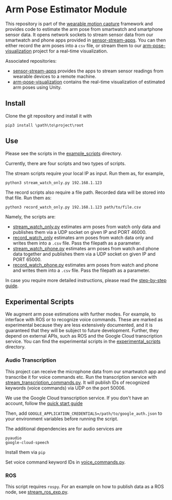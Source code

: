 # Arm Pose Estimator Module

This repository is part of the [wearable motion capture](https://github.com/wearable-motion-capture) framework and 
provides code to estimate the arm pose from smartwatch and smartphone sensor data. It opens network sockets to stream 
sensor data from our smartwatch and phone apps provided in [sensor-stream-apps](https://github.com/wearable-motion-capture/sensor-stream-apps).
You can then either record the arm poses into a `csv` file, or stream them to our [arm-pose-visualization](https://github.com/wearable-motion-capture/arm-pose-visualization) 
project for a real-time visualization.

Associated repositories:

* [sensor-stream-apps](https://github.com/wearable-motion-capture/sensor-stream-apps) provides the apps to stream sensor
  readings from wearable devices to a remote machine.
* [arm-pose-visualization](https://github.com/wearable-motion-capture/arm-pose-visualization) contains the real-time
  visualization of estimated arm poses using Unity.

## Install

Clone the git repository and install it with

```
pip3 install \path\to\project\root
```

## Use

Please see the scripts in
the [example_scripts](https://github.com/wearable-motion-capture/arm-pose-estimation/blob/main/example_scripts)
directory.

Currently, there are four scripts and two types of scripts.

The stream scripts require your local IP as input. Run them as, for example,

```
python3 stream_watch_only.py 192.168.1.123
```

The record scripts also require a file path. Recorded data will be stored into that file. Run them as:

```
python3 record_watch_only.py 192.168.1.123 path/to/file.csv
```

Namely, the scripts are:

* [stream_watch_only.py](https://github.com/wearable-motion-capture/arm-pose-estimation/blob/main/example_scripts/stream_watch_only.py)
  estimates arm poses from watch only data and publishes them via a UDP socket on given IP and PORT 46000.
* [record_watch_only](https://github.com/wearable-motion-capture/arm-pose-estimation/blob/main/example_scripts/record_watch_only.py)
  estimates arm poses from watch data only and writes them into a `.csv` file. Pass the filepath as a parameter.
* [stream_watch_phone.py](https://github.com/wearable-motion-capture/arm-pose-estimation/blob/main/example_scripts/stream_watch_phone.py)
  estimates arm poses from watch and phone data together and publishes them via a UDP socket on given IP and PORT 65000.
* [record_watch_phone.py](https://github.com/wearable-motion-capture/arm-pose-estimation/blob/main/example_scripts/record_watch_phone.py)
  estimates arm poses from watch and phone and writes them into a `.csv` file. Pass the filepath as a parameter.

In case you require more detailed instructions, please read
the [step-by-step guide](https://docs.google.com/document/d/1ayMBF9kDCB9rlcrqR0sPumJhIVJgOF-SENTdoE4a6DI/edit?usp=sharing).

## Experimental Scripts

We augment arm pose estimations with further modes. For example, to interface with ROS or to recognize voice commands.
These are marked as experimental because they are less extensively documented, and it is guaranteed that they will be
subject to future development. Further, they depend on external APIs, such as ROS and the Google Cloud transcription
service.
You can find the experimental scripts in the
[experimental_scripts](https://github.com/wearable-motion-capture/arm-pose-estimation/blob/main/experimental_scripts)
directory.

### Audio Transcription

This project can receive the microphone data from our smartwatch app and transcribe it for voice commands etc.
Run the transcription service
with [stream_transcription_commands.py](https://github.com/wearable-motion-capture/arm-pose-estimation/blob/main/experimental_scripts/stream_transcription_commands.py).
It will publish IDs of recognized keywords (voice commands) via UDP on the port 50006.

We use the Google Cloud transcription service. If you don't have an account, follow
the [quick start guide](https://cloud.google.com/speech-to-text/docs/before-you-begin?hl=en#setting_up_your_google_cloud_platform_project)

Then, add `GOOGLE_APPLICATION_CREDENTIALS=/path/to/google_auth.json` to your environment variables before running the
script.

The additional dependencies are for audio services are

```
pyaudio
google-cloud-speech
```

Install them via `pip`

Set voice command keyword IDs
in [voice_commands.py](https://github.com/wearable-motion-capture/arm-pose-estimation/blob/main/src/wear_mocap_ape/utility/voice_commands.py).

### ROS

This script requires `rospy`. For an example on how to publish data as a ROS node, see
[stream_ros_exp.py](https://github.com/wearable-motion-capture/arm-pose-estimation/blob/main/experimental_scripts/stream_ros_exp.py).
